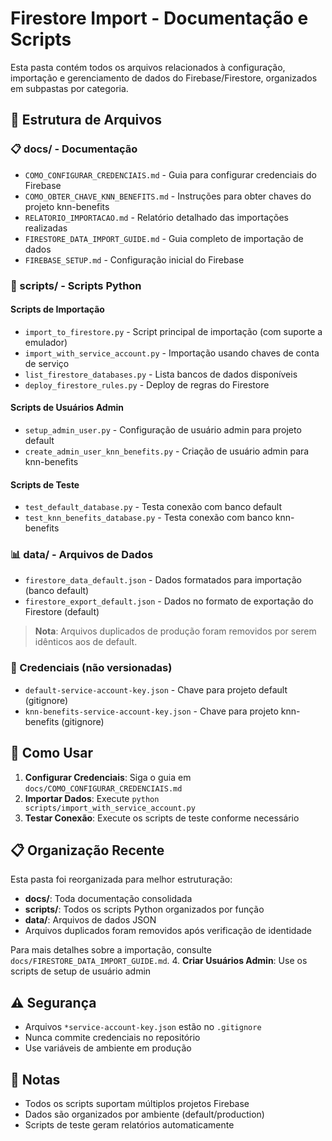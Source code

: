 # Firestore Import - Documentação e Scripts

Esta pasta contém todos os arquivos relacionados à configuração, importação e gerenciamento de dados do Firebase/Firestore, organizados em subpastas por categoria.

## 📁 Estrutura de Arquivos

### 📋 docs/ - Documentação

- `COMO_CONFIGURAR_CREDENCIAIS.md` - Guia para configurar credenciais do Firebase
- `COMO_OBTER_CHAVE_KNN_BENEFITS.md` - Instruções para obter chaves do projeto knn-benefits
- `RELATORIO_IMPORTACAO.md` - Relatório detalhado das importações realizadas
- `FIRESTORE_DATA_IMPORT_GUIDE.md` - Guia completo de importação de dados
- `FIREBASE_SETUP.md` - Configuração inicial do Firebase

### 🔧 scripts/ - Scripts Python

#### Scripts de Importação

- `import_to_firestore.py` - Script principal de importação (com suporte a emulador)
- `import_with_service_account.py` - Importação usando chaves de conta de serviço
- `list_firestore_databases.py` - Lista bancos de dados disponíveis
- `deploy_firestore_rules.py` - Deploy de regras do Firestore

#### Scripts de Usuários Admin

- `setup_admin_user.py` - Configuração de usuário admin para projeto default
- `create_admin_user_knn_benefits.py` - Criação de usuário admin para knn-benefits

#### Scripts de Teste

- `test_default_database.py` - Testa conexão com banco default
- `test_knn_benefits_database.py` - Testa conexão com banco knn-benefits

### 📊 data/ - Arquivos de Dados

- `firestore_data_default.json` - Dados formatados para importação (banco default)
- `firestore_export_default.json` - Dados no formato de exportação do Firestore (default)

> **Nota**: Arquivos duplicados de produção foram removidos por serem idênticos aos de default.

### 🔐 Credenciais (não versionadas)

- `default-service-account-key.json` - Chave para projeto default (gitignore)
- `knn-benefits-service-account-key.json` - Chave para projeto knn-benefits (gitignore)

## 🚀 Como Usar

1. **Configurar Credenciais**: Siga o guia em `docs/COMO_CONFIGURAR_CREDENCIAIS.md`
2. **Importar Dados**: Execute `python scripts/import_with_service_account.py`
3. **Testar Conexão**: Execute os scripts de teste conforme necessário

## 📋 Organização Recente

Esta pasta foi reorganizada para melhor estruturação:

- **docs/**: Toda documentação consolidada
- **scripts/**: Todos os scripts Python organizados por função
- **data/**: Arquivos de dados JSON
- Arquivos duplicados foram removidos após verificação de identidade

Para mais detalhes sobre a importação, consulte `docs/FIRESTORE_DATA_IMPORT_GUIDE.md`.
4. **Criar Usuários Admin**: Use os scripts de setup de usuário admin

## ⚠️ Segurança

- Arquivos `*service-account-key.json` estão no `.gitignore`
- Nunca commite credenciais no repositório
- Use variáveis de ambiente em produção

## 📝 Notas

- Todos os scripts suportam múltiplos projetos Firebase
- Dados são organizados por ambiente (default/production)
- Scripts de teste geram relatórios automaticamente
